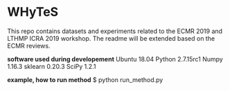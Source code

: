 # WHyTeS

This repo contains datasets and experiments related to the ECMR 2019 and LTHMP ICRA 2019 workshop.
The readme will be extended based on the ECMR reviews.


**software used during developement**
Ubuntu 18.04
Python 2.7.15rc1
Numpy 1.16.3
sklearn 0.20.3
SciPy 1.2.1

**example, how to run method**
$ python run_method.py
